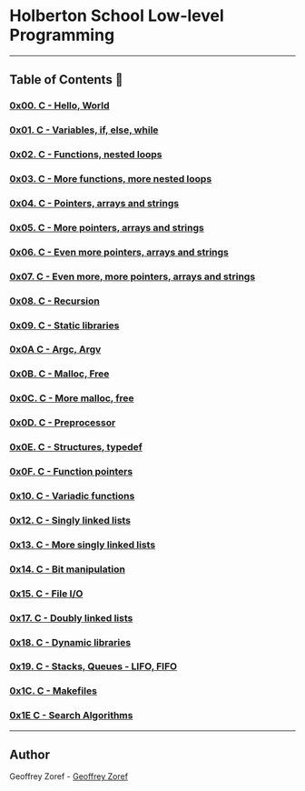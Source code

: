 # Holberton School Low-level Programming

---
## Table of Contents :open_file_folder:

### [0x00. C - Hello, World](./0x00-hello_world)

### [0x01. C - Variables, if, else, while](./0x01-variables_if_else_while)

### [0x02. C - Functions, nested loops](./0x02-functions_nested_loops)

### [0x03. C - More functions, more nested loops](./0x03-more_functions_nested_loops)

### [0x04. C - Pointers, arrays and strings](./0x04-pointers_arrays_strings)

### [0x05. C - More pointers, arrays and strings](./0x05-pointers_arrays_strings)

### [0x06. C - Even more pointers, arrays and strings](./0x06-pointers_arrays_strings)

### [0x07. C - Even more, more pointers, arrays and strings](./0x07-pointers_arrays_strings)

### [0x08. C - Recursion](./0x08-recursion)

### [0x09. C - Static libraries](./0x09-static_libraries)

### [0x0A C -  Argc, Argv](./0x0A-argc_argv)

### [0x0B. C - Malloc, Free](./0x0B-malloc_free)

### [0x0C. C - More malloc, free](./0x0C-more_malloc_free)

### [0x0D. C - Preprocessor](./0x0D-preprocessor)

### [0x0E. C - Structures, typedef](./0x0E-structures_typedef)

### [0x0F. C - Function pointers](./0x0F-function_pointers)

### [0x10. C - Variadic functions](./0x10-variadic_functions)

### [0x12. C - Singly linked lists](./0x12-singly_linked_lists)

### [0x13. C - More singly linked lists](./0x13-more_singly_linked_lists)

### [0x14. C - Bit manipulation](./0x14-bit_manipulation)

### [0x15. C - File I/O](./0x15-file_io)

### [0x17. C - Doubly linked lists](./0x17-doubly_linked_lists)

### [0x18. C - Dynamic libraries](./0x18-dynamic_libraries)

### [0x19. C - Stacks, Queues - LIFO, FIFO](./0x19-stacks_queues_lifo_fifo)

### [0x1C. C - Makefiles](./0x1C-makefiles)

### [0x1E  C - Search Algorithms](./0x1E-search_algorithms)

---

## Author
 Geoffrey Zoref - [Geoffrey Zoref](https://github.com/gzoref)